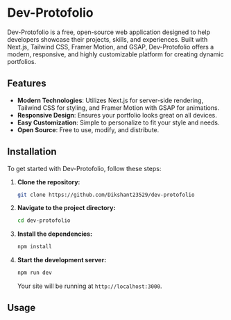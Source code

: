 # Dev-Protofolio

Dev-Protofolio is a free, open-source web application designed to help developers showcase their projects, skills, and experiences. Built with Next.js, Tailwind CSS, Framer Motion, and GSAP, Dev-Protofolio offers a modern, responsive, and highly customizable platform for creating dynamic portfolios.

## Features

- **Modern Technologies**: Utilizes Next.js for server-side rendering, Tailwind CSS for styling, and Framer Motion with GSAP for animations.
- **Responsive Design**: Ensures your portfolio looks great on all devices.
- **Easy Customization**: Simple to personalize to fit your style and needs.
- **Open Source**: Free to use, modify, and distribute.

## Installation

To get started with Dev-Protofolio, follow these steps:

1. **Clone the repository:**

    ```bash
    git clone https://github.com/Dikshant23529/dev-protofolio
    ```

2. **Navigate to the project directory:**

    ```bash
    cd dev-protofolio
    ```

3. **Install the dependencies:**

    ```bash
    npm install
    ```

4. **Start the development server:**

    ```bash
    npm run dev
    ```

    Your site will be running at `http://localhost:3000`.

## Usage
